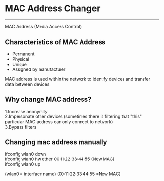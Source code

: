 # MAC Address Changer
<hr>
MAC Address (Media Access Control)

## Characteristics of MAC Address
* Permanent
* Physical 
* Unique
* Assigned by manufacturer

MAC address is used within the network to identify devices and transfer data between devices

## Why change MAC address?
1.Increase anonymity<br>
2.Impersonate other devices (sometimes there is filtering that "this" particular MAC address can only connect to network)<br>
3.Bypass filters

## Changing mac address manually
ifconfig wlan0 down									<br>
ifconfig wlan0 hw ether 00:11:22:33:44:55     (New MAC) <br>
ifconfig wlan0 up <br>

(wlan0 = interface name)
(00:11:22:33:44:55 =New MAC)
